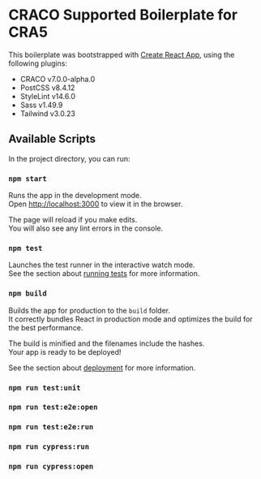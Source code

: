 # CRACO Supported Boilerplate for CRA5

This boilerplate was bootstrapped with [Create React App](https://github.com/facebook/create-react-app), using the following plugins:

- CRACO v7.0.0-alpha.0
- PostCSS v8.4.12
- StyleLint v14.6.0
- Sass v1.49.9
- Tailwind v3.0.23

## Available Scripts

In the project directory, you can run:

### `npm start`

Runs the app in the development mode.\
Open [http://localhost:3000](http://localhost:3000) to view it in the browser.

The page will reload if you make edits.\
You will also see any lint errors in the console.

### `npm test`

Launches the test runner in the interactive watch mode.\
See the section about [running tests](https://facebook.github.io/create-react-app/docs/running-tests) for more information.

### `npm build`

Builds the app for production to the `build` folder.\
It correctly bundles React in production mode and optimizes the build for the best performance.

The build is minified and the filenames include the hashes.\
Your app is ready to be deployed!

See the section about [deployment](https://facebook.github.io/create-react-app/docs/deployment) for more information.

### `npm run test:unit`

### `npm run test:e2e:open`

### `npm run test:e2e:run`

### `npm run cypress:run`

### `npm run cypress:open`
